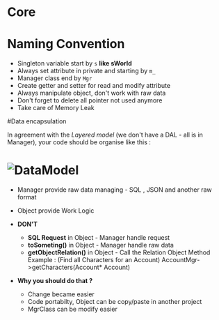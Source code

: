 # Core

# Naming Convention

+ Singleton variable start by `s` **like sWorld**
+ Always set attribute in private and starting by `m_`
+ Manager class end by `Mgr`
+ Create getter and setter for read and modify attribute
+ Always manipulate object, don't work with raw data
+ Don't forget to delete all pointer not used anymore
+ Take care of Memory Leak

#Data encapsulation

In agreement with the *Layered model* (we don't have a DAL - all is in Manager), your code should be organise like this :

<h1>
<img alt="DataModel" src="https://raw.github.com/KevinSupertramp/WakBox/master/doc/img/datamodel.png" title="DataModel"/>
</h1>

+ Manager provide raw data managing - SQL , JSON and another raw format
+ Object provide Work Logic

+ **DON'T**
  + **SQL Request** in Object - Manager handle request
  + **toSometing()** in Object - Manager handle raw data 
  + **getObjectRelation()** in Object - Call the Relation Object Method Example : (Find all Characters for an Account) AccountMgr->getCharacters(Account* Account)
    
+ **Why you should do that ?**
  + Change became easier
  + Code portabilty, Object can be copy/paste in another project
  + MgrClass can be modify easier
